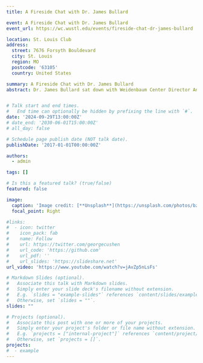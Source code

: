 ```yaml
---
title: A Fireside Chat with Dr. James Bullard

event: A Fireside Chat with Dr. James Bullard
event_url: https://wc.wustl.edu/events/fireside-chat-dr-james-bullard

location: St. Louis Club
address:
  street: 7676 Forsyth Bouldevard
  city: St. Louis
  region: MO
  postcode: '63105'
  country: United States

summary: A Fireside Chat with Dr. James Bullard
abstract: Dr. James Bullard sat down with Weidenbaum Center Director Andrew Reeves for a conversation about the economy, elections, and education. Bullard is the Dr. Samuel R. Allen Dean of the Mitch Daniels School of Business, Distinguished Professor of Service and Professor of Economics, and Special Advisor to the President at Purdue University, and former president and CEO of the Federal Reserve Bank of St. Louis.


# Talk start and end times.
#   End time can optionally be hidden by prefixing the line with `#`.
date: '2024-09-29T13:00:00Z'
# date_end: '2030-06-01T15:00:00Z'
# all_day: false

# Schedule page publish date (NOT talk date).
publishDate: '2017-01-01T00:00:00Z'

authors:
  - admin

tags: []

# Is this a featured talk? (true/false)
featured: false

image:
  caption: 'Image credit: [**Unsplash**](https://unsplash.com/photos/bzdhc5b3Bxs)'
  focal_point: Right

#links:
#  - icon: twitter
#    icon_pack: fab
#    name: Follow
#    url: https://twitter.com/georgecushen
#    url_code: 'https://github.com'
#    url_pdf: ''
#    url_slides: 'https://slideshare.net'
url_video: 'https://www.youtube.com/watch?v=jAvZp5nLsFs'

# Markdown Slides (optional).
#   Associate this talk with Markdown slides.
#   Simply enter your slide deck's filename without extension.
#   E.g. `slides = "example-slides"` references `content/slides/example-slides.md`.
#   Otherwise, set `slides = ""`.
slides: ""

# Projects (optional).
#   Associate this post with one or more of your projects.
#   Simply enter your project's folder or file name without extension.
#   E.g. `projects = ["internal-project"]` references `content/project/deep-learning/index.md`.
#   Otherwise, set `projects = []`.
projects:
#  - example
---
```

